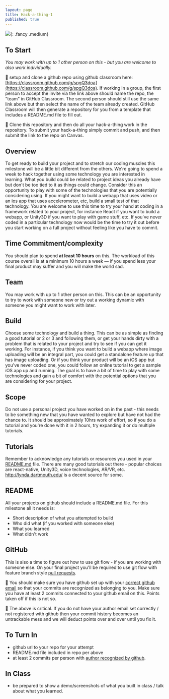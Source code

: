 ```yaml
---
layout: page
title: Hack-a-thing-1
published: true
---
```


![](img/hack-a-thing.gif){: .fancy .medium}

## To Start

_You may work with up to 1 other person on this - but you are welcome to also work individually._


🚀 setup and clone a github repo using github classroom here: [https://classroom.github.com/g/spgQ3doa](https://classroom.github.com/g/spgQ3doa). If working in a group, the first person to accept the invite via the link above should name the repo, the "team" in GitHub Classroom. The second person should still use the same link above but then select the name of the team already created.  GitHub Classroom will then generate a repository for you from a template that includes a README.md file to fill out. 

🚀 Clone this repository and then do all your hack-a-thing work in the repository.  To submit your hack-a-thing simply commit and push, and then submit the link to the repo on Canvas. 


## Overview
To get ready to build your project and to stretch our coding muscles this milestone will be a little bit different from the others.  We're going to spend a week to hack together using some technology you are interested in learning.  What you build could be related to project ideas you already have but don't be too tied to it as things could change.  Consider this an opportunity to play with some of the technologies that you are potentially considering using. If you might want to build a webapp that uses video or an ios app that uses accelerometer, etc, build a small test of that technology.  You are welcome to use this time to try your hand at coding in a framework related to your project, for instance React if you want to build a webapp, or Unity3D if you want to play with game stuff, etc.  If you've never coded in a particular technology now would be the time to try it out before you start working on a full project without feeling like you have to commit.

## Time Commitment/complexity

You should plan to spend **at least 10 hours** on this. The workload of this course overall is at a minimum 10 hours a week — if you spend less your final product may suffer and you will make the world sad.

## Team

You may work with up to 1 other person on this. This can be an opportunity to try to work with someone new or try out a working dynamic with someone you might want to work with later.

## Build

Choose some technology and build a thing.  This can be as simple as finding a good tutorial or 2 or 3 and following them, or get your hands dirty with a problem that is related to your project and try to see if you can get it working.  For instance, if you think you want to build a webapp where image uploading will be an integral part, you could get a standalone feature up that has image uploading.  Or if you think your product will be an iOS app but you've never coded one, you could follow an online tutorial to get a sample iOS app up and running. The goal is to have a bit of time to play with some technologies and gain a bit of comfort with the potential options that you are considering for your project.

## Scope

Do not use a personal project you have worked on in the past - this needs to be something new that you have wanted to explore but have not had the chance to. It should be approximately 10hrs work of effort, so if you do a tutorial and you're done with it in 2 hours, try expanding it or do multiple tutorials.

## Tutorials

Remember to acknowledge any tutorials or resources you used in your [README.md](#readme) file. There are many good tutorials out there - popular choices are react-native, Unity3D, voice technologies, AR/VR, etc.   http://lynda.dartmouth.edu/ is a decent source for some.

## README

All your projects on github should include a README.md file.  For this milestone all it needs is:

* Short description of what you attempted to build
* Who did what (if you worked with someone else)
* What you learned
* What didn't work

## GitHub

This is also a time to figure out how to use git flow - if you are working with someone else.  On your final project you'll be required to use git flow with feature branch style [pull requests](https://yangsu.github.io/pull-request-tutorial/).   

🚀 You should make sure you have github set up with your [correct github email](https://help.github.com/articles/setting-your-email-in-git/) so that your commits are recognized as belonging to you.  Make sure you have at least 2 commits connected to your github email on this.  Points taken off if this is not so.

🛑 The above is critical. If you do not have your author email set correctly / not registered with github then your commit history becomes an untrackable mess and we will deduct points over and over until you fix it.

## To Turn In

* github url to your repo for your attempt
* README.md file included in repo per above
* at least 2 commits per person with [author recognized by github](https://help.github.com/articles/why-are-my-commits-linked-to-the-wrong-user/#commits-are-not-linked-to-any-user).

## In Class

* be prepared to show a demo/screenshots of what you built in class / talk about what you learned.

